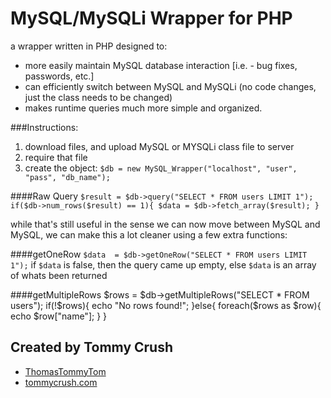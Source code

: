 # MySQL/MySQLi Wrapper for PHP
a wrapper written in PHP designed to:

* more easily maintain MySQL database interaction [i.e. - bug fixes, passwords, etc.]
* can efficiently switch between MySQL and MySQLi (no code changes, just the class needs to be changed)
* makes runtime queries much more simple and organized.

###Instructions:
1) download files, and upload MySQL or MYSQLi class file to server 
2) require that file
3) create the object: `$db = new MySQL_Wrapper("localhost", "user", "pass", "db_name");`


####Raw Query
`$result = $db->query("SELECT * FROM users LIMIT 1");
if($db->num_rows($result) == 1){
    $data = $db->fetch_array($result);
}`

while that's still useful in the sense we can now move between MySQL and MySQL, we can make this a lot cleaner using a few extra functions:

####getOneRow
`$data  = $db->getOneRow("SELECT * FROM users LIMIT 1");`
if `$data` is false, then the query came up empty, else `$data` is an array of whats been returned

####getMultipleRows
$rows = $db->getMultipleRows("SELECT * FROM users");
if(!$rows){
echo "No rows found!";
}else{
foreach($rows as $row){
echo $row["name"];
}
}

Created by Tommy Crush
-
* [ThomasTommyTom](http://twitter.com/ThomasTommyTom)
* [tommycrush.com](http://tommycrush.com)